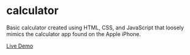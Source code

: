 # calculator

Basic calculator created using HTML, CSS, and JavaScript that loosely mimics
the calculator app found on the Apple iPhone.

[Live Demo](https://zacharykowal.github.io/calculator/)